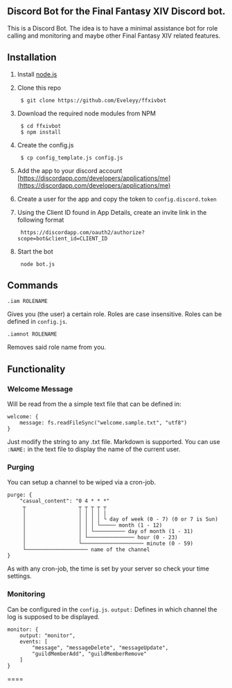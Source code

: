 ## Discord Bot for the Final Fantasy XIV Discord bot.

This is a Discord Bot. The idea is to have a minimal assistance bot for role calling and monitoring and maybe other Final Fantasy XIV related features.

## Installation

1. Install [node.js](https://nodejs.org/en/download/)
2. Clone this repo

        $ git clone https://github.com/Eveleyy/ffxivbot

3. Download the required node modules from NPM

        $ cd ffxivbot
        $ npm install

5. Create the config.js

        $ cp config_template.js config.js

6. Add the app to your discord account [https://discordapp.com/developers/applications/me](https://discordapp.com/developers/applications/me)

7. Create a user for the app and copy the token to `config.discord.token`

8. Using the Client ID found in App Details,
   create an invite link in the following format

        https://discordapp.com/oauth2/authorize?scope=bot&client_id=CLIENT_ID

9. Start the bot

        node bot.js


## Commands

    .iam ROLENAME

Gives you (the user) a certain role. Roles are case insensitive. Roles can be defined in `config.js`.

    .iamnot ROLENAME

Removes said role name from you.


## Functionality

### Welcome Message

Will be read from the a simple text file that can be defined in:

    welcome: {
        message: fs.readFileSync("welcome.sample.txt", "utf8")
    }

Just modify the string to any .txt file. Markdown is supported.
You can use `:NAME:` in the text file to display the name of the current user.

### Purging

You can setup a channel to be wiped via a cron-job.

    purge: {
        "casual_content": "0 4 * * *"
         ┬                 ┬ ┬ ┬ ┬ ┬
         │                 │ │ │ │ |
         │                 │ │ │ │ └ day of week (0 - 7) (0 or 7 is Sun)
         │                 │ │ │ └───── month (1 - 12)
         │                 │ │ └────────── day of month (1 - 31)
         │                 │ └─────────────── hour (0 - 23)
         │                 └──────────────────── minute (0 - 59)
         └──────────────────── name of the channel
    }

As with any cron-job, the time is set by your server so check your time settings.


### Monitoring

Can be configured in the `config.js`. `output:` Defines in which channel the log is supposed to be displayed.

    monitor: {
        output: "monitor",
        events: [
            "message", "messageDelete", "messageUpdate",
            "guildMemberAdd", "guildMemberRemove"
        ]
    }

====
